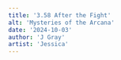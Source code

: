 ```yaml
---
title: '3.58 After the Fight'
alt: 'Mysteries of the Arcana'
date: '2024-10-03'
author: 'J Gray'
artist: 'Jessica'
---
```

